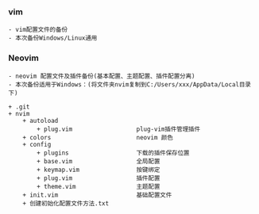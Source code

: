 ### vim

    - vim配置文件的备份
    - 本次备份Windows/Linux通用


### Neovim

    - neovim 配置文件及插件备份(基本配置、主题配置、插件配置分离)
    - 本次备份适用于Windows：(将文件夹nvim复制到C:/Users/xxx/AppData/Local目录下)

    + .git
    + nvim
        + autoload
            + plug.vim                  plug-vim插件管理插件
        + colors                        neovim 颜色
        + config    
            + plugins                   下载的插件保存位置
            + base.vim                  全局配置
            + keymap.vim                按键绑定
            + plug.vim                  插件配置
            + theme.vim                 主题配置
        + init.vim                      基础配置文件
        + 创建初始化配置文件方法.txt
